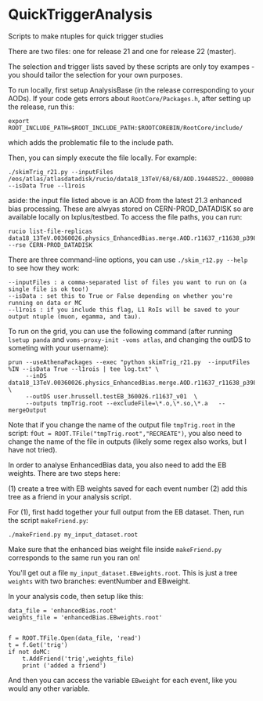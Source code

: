 # QuickTriggerAnalysis

Scripts to make ntuples for quick trigger studies

There are two files: one for release 21 and one for release 22 (master).

The selection and trigger lists saved by these scripts are only toy exampes - you should tailor the selection for your own purposes.

To run locally, first setup AnalysisBase (in the release corresponding to your AODs). If your code gets errors about `RootCore/Packages.h`, after setting up the release, run this:

```
export ROOT_INCLUDE_PATH=$ROOT_INCLUDE_PATH:$ROOTCOREBIN/RootCore/include/
```

which adds the problematic file to the include path.

Then, you can simply execute the file locally. For example:
```
./skimTrig_r21.py --inputFiles /eos/atlas/atlasdatadisk/rucio/data18_13TeV/68/68/AOD.19448522._000080.pool.root.1 --isData True --l1rois
```

aside: the input file listed above is an AOD from the latest 21.3 enhanced bias processing. These are alwyas stored on CERN-PROD_DATADISK so are available locally on lxplus/testbed. To access the file paths, you can run:

```
rucio list-file-replicas data18_13TeV.00360026.physics_EnhancedBias.merge.AOD.r11637_r11638_p3989_tid19448522_00 --rse CERN-PROD_DATADISK
```

There are three command-line options, you can use `./skim_r12.py --help` to see how they work:
```
--inputFiles : a comma-separated list of files you want to run on (a single file is ok too!)
--isData : set this to True or False depending on whether you're running on data or MC
--l1rois : if you include this flag, L1 RoIs will be saved to your output ntuple (muon, egamma, and tau).
```

To run on the grid, you can use the following command (after running `lsetup panda` and `voms-proxy-init -voms atlas`, and changing the outDS to someting with your username):

```
prun --useAthenaPackages --exec "python skimTrig_r21.py  --inputFiles %IN --isData True --l1rois | tee log.txt" \
     --inDS data18_13TeV.00360026.physics_EnhancedBias.merge.AOD.r11637_r11638_p3989_tid19448522_00   \
     --outDS user.hrussell.testEB_360026.r11637_v01  \
     --outputs tmpTrig.root --excludeFile=\*.o,\*.so,\*.a   --mergeOutput   
```

Note that if you change the name of the output file `tmpTrig.root` in the script: `fOut = ROOT.TFile("tmpTrig.root","RECREATE")`, you also need to change the name of the file in outputs (likely some regex also works, but I have not tried).


In order to analyse EnhancedBias data, you also need to add the EB weights. There are two steps here:

(1) create a tree with EB weights saved for each event number
(2) add this tree as a friend in your analysis script.

For (1), first hadd together your full output from the EB dataset. Then, run the script `makeFriend.py`:

```
./makeFriend.py my_input_dataset.root
``` 

Make sure that the enhanced bias weight file inside `makeFriend.py` corresponds to the same run you ran on!

You'll get out a file `my_input_dataset.EBweights.root`. This is just a tree `weights` with two branches: eventNumber and EBweight.

In your analysis code, then setup like this:

```
data_file = 'enhancedBias.root'
weights_file = 'enhancedBias.EBweights.root'


f = ROOT.TFile.Open(data_file, 'read')
t = f.Get('trig')
if not doMC:
    t.AddFriend('trig',weights_file)
    print ('added a friend')
```

And then you can access the variable `EBweight` for each event, like you would any other variable.
